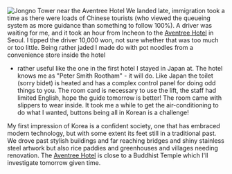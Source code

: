 ![Jongno Tower near the Aventree Hotel](seoul_jongno_tower.jpg)
We landed late, immigration took a time as there were loads of Chinese tourists (who viewed the queueing
system as more guidance than something to follow 100%). A driver was waiting for me, and it took an hour
from Incheon to the [Aventree Hotel](https://www.aventreehotel.com/) in Seoul. I tipped the driver 10,000 won, not sure whether that was too
much or too little. Being rather jaded I made do with pot noodles from a convenience store inside the hotel
- rather useful like the one in the first hotel I stayed in Japan at. The hotel knows me as "Peter Smith
Rootham" - it will do. Like Japan the toilet (sorry bidet) is heated and has a complex control panel for
doing odd things to you. The room card is necessary to use the lift, the staff had limited English, hope the
guide tomorrow is better! The room came with slippers to wear inside. It took me a while to get the
air-conditioning to do what I wanted, buttons being all in Korean is a challenge!

My first impression of Korea is a confident society, one that has embraced modern technology, but with some
extent its feet still in a traditional past. We drove past stylish buildings and far reaching bridges and
shiny stainless steel artwork but also rice paddies and greenhouses and villages needing renovation. The
[Aventree Hotel](https://www.aventreehotel.com/) is close to a Buddhist Temple which I'll investigate tomorrow given time.
